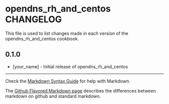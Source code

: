 opendns_rh_and_centos CHANGELOG
===============================

This file is used to list changes made in each version of the opendns_rh_and_centos cookbook.

0.1.0
-----
- [your_name] - Initial release of opendns_rh_and_centos

- - -
Check the [Markdown Syntax Guide](http://daringfireball.net/projects/markdown/syntax) for help with Markdown.

The [Github Flavored Markdown page](http://github.github.com/github-flavored-markdown/) describes the differences between markdown on github and standard markdown.
